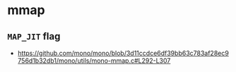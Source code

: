 # mmap

## `MAP_JIT` flag
- https://github.com/mono/mono/blob/3d11ccdce6df39bb63c783af28ec9756d1b32db1/mono/utils/mono-mmap.c#L292-L307
